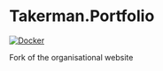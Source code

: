# Takerman.Portfolio

[![Docker](https://github.com/TakermanLTD/Takerman.Portfolio/actions/workflows/docker-publish.yml/badge.svg)](https://github.com/TakermanLTD/Takerman.Portfolio/actions/workflows/docker-publish.yml)

Fork of the organisational website
